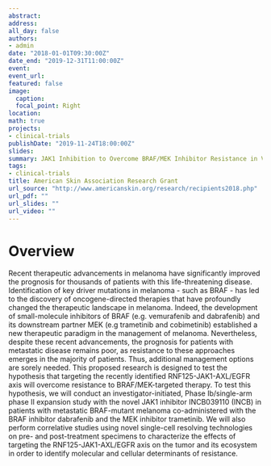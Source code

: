 ```yaml
---
abstract: 
address: 
all_day: false
authors: 
- admin
date: "2018-01-01T09:30:00Z"
date_end: "2019-12-31T11:00:00Z"
event: 
event_url: 
featured: false
image:
  caption: 
  focal_point: Right
location: 
math: true
projects:
- clinical-trials
publishDate: "2019-11-24T18:00:00Z"
slides: 
summary: JAK1 Inhibition to Overcome BRAF/MEK Inhibitor Resistance in V600-BRAF Mutant Melanoma
tags: 
- clinical-trials
title: American Skin Association Research Grant
url_source: "http://www.americanskin.org/research/recipients2018.php"
url_pdf: ""
url_slides: ""
url_video: ""
---
```


# Overview
Recent therapeutic advancements in melanoma have significantly improved the prognosis for thousands of patients with this life-threatening disease. Identification of key driver mutations in melanoma - such as BRAF - has led to the discovery of oncogene-directed therapies that have profoundly changed the therapeutic landscape in melanoma. Indeed, the development of small-molecule inhibitors of BRAF (e.g. vemurafenib and dabrafenib) and its downstream partner MEK (e.g trametinib and cobimetinib) established a new therapeutic paradigm in the management of melanoma. Nevertheless, despite these recent advancements, the prognosis for patients with metastatic disease remains poor, as resistance to these approaches emerges in the majority of patients. Thus, additional management options are sorely needed. This proposed research is designed to test the hypothesis that targeting the recently identified RNF125-JAK1-AXL/EGFR axis will overcome resistance to BRAF/MEK-targeted therapy. To test this hypothesis, we will conduct an investigator-initiated, Phase Ib/single-arm phase II expansion study with the novel JAK1 inhibitor INCB039110 (INCB) in patients with metastatic BRAF-mutant melanoma co-administered with the BRAF inhibitor dabrafenib and the MEK inhibitor trametinib. We will also perform correlative studies using novel single-cell resolving technologies on pre- and post-treatment specimens to characterize the effects of targeting the RNF125-JAK1-AXL/EGFR axis on the tumor and its ecosystem in order to identify molecular and cellular determinants of resistance. 